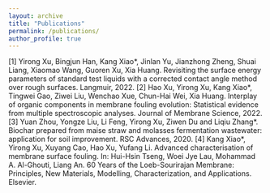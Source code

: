 ```yaml
---
layout: archive
title: "Publications"
permalink: /publications/
author_profile: true
---
```

[1] Yirong Xu, Bingjun Han, Kang Xiao*, Jinlan Yu, Jianzhong Zheng, Shuai Liang, Xiaomao Wang, Guoren Xu, Xia Huang. Revisiting the surface energy parameters of standard test liquids with a corrected contact angle method over rough surfaces. Langmuir, 2022. 
[2] Hao Xu, Yirong Xu, Kang Xiao*, Tingwei Gao, Ziwei Liu, Wenchao Xue, Chun-Hai Wei, Xia Huang. Interplay of organic components in membrane fouling evolution: Statistical evidence from multiple spectroscopic analyses. Journal of Membrane Science, 2022.
[3] Yuan Zhou, Yongze Liu, Li Feng, Yirong Xu, Ziwen Du and Liqiu Zhang*. Biochar prepared from maise straw and molasses fermentation wastewater: application for soil improvement. RSC Advances, 2020.
[4] Kang Xiao*, Yirong Xu, Xuyang Cao, Hao Xu, Yufang Li. Advanced characterisation of membrane surface fouling. In: Hui-Hsin Tseng, Woei Jye Lau, Mohammad A. Al-Ghouti, Liang An. 60 Years of the Loeb-Sourirajan Membrane: Principles, New Materials, Modelling, Characterization, and Applications. Elsevier.
